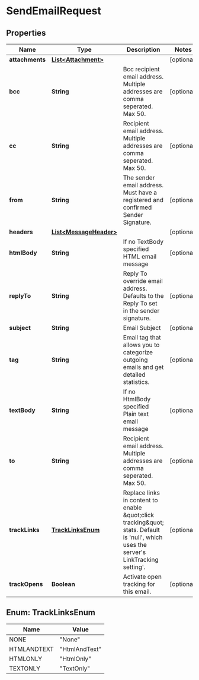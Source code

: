 

# SendEmailRequest


## Properties

| Name | Type | Description | Notes |
|------------ | ------------- | ------------- | -------------|
|**attachments** | [**List&lt;Attachment&gt;**](Attachment.md) |  |  [optional] |
|**bcc** | **String** | Bcc recipient email address. Multiple addresses are comma seperated. Max 50. |  [optional] |
|**cc** | **String** | Recipient email address. Multiple addresses are comma seperated. Max 50. |  [optional] |
|**from** | **String** | The sender email address. Must have a registered and confirmed Sender Signature. |  [optional] |
|**headers** | [**List&lt;MessageHeader&gt;**](MessageHeader.md) |  |  [optional] |
|**htmlBody** | **String** | If no TextBody specified HTML email message |  [optional] |
|**replyTo** | **String** | Reply To override email address. Defaults to the Reply To set in the sender signature. |  [optional] |
|**subject** | **String** | Email Subject |  [optional] |
|**tag** | **String** | Email tag that allows you to categorize outgoing emails and get detailed statistics. |  [optional] |
|**textBody** | **String** | If no HtmlBody specified Plain text email message |  [optional] |
|**to** | **String** | Recipient email address. Multiple addresses are comma seperated. Max 50. |  [optional] |
|**trackLinks** | [**TrackLinksEnum**](#TrackLinksEnum) | Replace links in content to enable \&quot;click tracking\&quot; stats. Default is &#39;null&#39;, which uses the server&#39;s LinkTracking setting&#39;. |  [optional] |
|**trackOpens** | **Boolean** | Activate open tracking for this email. |  [optional] |



## Enum: TrackLinksEnum

| Name | Value |
|---- | -----|
| NONE | &quot;None&quot; |
| HTMLANDTEXT | &quot;HtmlAndText&quot; |
| HTMLONLY | &quot;HtmlOnly&quot; |
| TEXTONLY | &quot;TextOnly&quot; |




